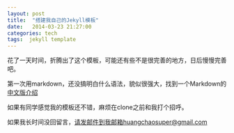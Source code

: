 ```yaml
---
layout: post
title:  "搭建我自己的Jekyll模板"
date:   2014-03-23 21:27:00
categories: tech
tags:  jekyll template
---
```


花了一天时间，折腾出了这个模板，可能还有些不是很完善的地方，日后慢慢完善吧。

第一次用markdown，还没搞明白什么语法，貌似很强大，找到一个Markdown的[中文版介绍][1]

如果有同学感觉我的模板还不错，麻烦在clone之前和我打个招呼。

如果我长时间没回留言，请发邮件到我邮箱huangchaosuper@gmail.com

  [1]: http://huangchaosuper.blog.51cto.com
